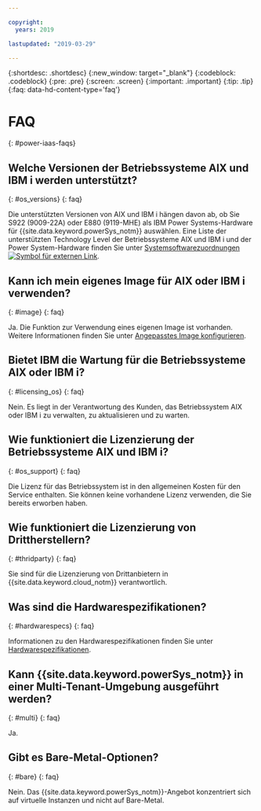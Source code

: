 ```yaml
---

copyright:
  years: 2019

lastupdated: "2019-03-29"

---
```


{:shortdesc: .shortdesc}
{:new_window: target="_blank"}
{:codeblock: .codeblock}
{:pre: .pre}
{:screen: .screen}
{:important: .important}
{:tip: .tip}
{:faq: data-hd-content-type='faq'}

# FAQ
{: #power-iaas-faqs}


## Welche Versionen der Betriebssysteme AIX und IBM i werden unterstützt?
{: #os_versions}
{: faq}

Die unterstützten Versionen von AIX und IBM i hängen davon ab, ob Sie S922 (9009-22A) oder E880 (9119-MHE) als IBM Power Systems-Hardware für {{site.data.keyword.powerSys_notm}} auswählen. Eine Liste der unterstützten Technology Level der Betriebssysteme AIX und IBM i und der Power System-Hardware finden Sie unter [Systemsoftwarezuordnungen![Symbol für externen Link](../icons/launch-glyph.svg "Symbol für externen Link")](https://www-01.ibm.com/support/docview.wss?uid=ssm1maps).

## Kann ich mein eigenes Image für AIX oder IBM i verwenden?
{: #image}
{: faq}

Ja. Die Funktion zur Verwendung eines eigenen Image ist vorhanden. Weitere Informationen finden Sie unter [Angepasstes Image konfigurieren](/docs/infrastructure/power-iaas?topic=power-iaas-configuring-custom-image#configuring-custom-image).

## Bietet IBM die Wartung für die Betriebssysteme AIX oder IBM i?
{: #licensing_os}
{: faq}

Nein. Es liegt in der Verantwortung des Kunden, das Betriebssystem AIX oder IBM i zu verwalten, zu aktualisieren und zu warten. 

## Wie funktioniert die Lizenzierung der Betriebssysteme AIX und IBM i?
{: #os_support}
{: faq}

Die Lizenz für das Betriebssystem ist in den allgemeinen Kosten für den Service enthalten. Sie können keine vorhandene Lizenz verwenden, die Sie bereits erworben haben. 

## Wie funktioniert die Lizenzierung von Drittherstellern?
{: #thridparty}
{: faq}

Sie sind für die Lizenzierung von Drittanbietern in {{site.data.keyword.cloud_notm}} verantwortlich.

## Was sind die Hardwarespezifikationen? 
{: #hardwarespecs}
{: faq}

Informationen zu den Hardwarespezifikationen finden Sie unter [Hardwarespezifikationen](/docs/infrastructure/power-iaas?topic=power-iaas-about-power-virtual-server#apvs-hardware-specifications).

## Kann {{site.data.keyword.powerSys_notm}} in einer Multi-Tenant-Umgebung ausgeführt werden? 
{: #multi}
{: faq}

Ja. 

## Gibt es Bare-Metal-Optionen? 
{: #bare}
{: faq}

Nein. Das {{site.data.keyword.powerSys_notm}}-Angebot konzentriert sich auf virtuelle Instanzen und nicht auf Bare-Metal. 

<!-- 
## Is there a price difference between shared or dedicated cores?
{: #shared}
{: faq}

No. Performance of shared cores is almost identical to dedicated cores. However, as server utilization spikes, there might be a cache or memory latency impacts. -->
